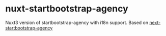 # nuxt-startbootstrap-agency

Nuxt3 version of startbootstrap-agency with i18n support. Based on [next-startbootstrap-agency](https://github.com/thundermiracle/next-startbootstrap-agency)
